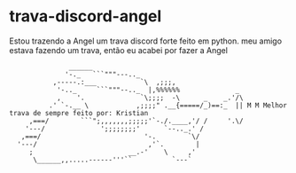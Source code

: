 # trava-discord-angel
Estou trazendo a Angel um trava discord forte feito em python.
meu amigo estava fazendo um trava, então eu acabei por fazer a Angel
```
               ______
              '-._   ```"""---.._
           ,-----.:___           `\  ,;;;,
            '-.._     ```"""--.._  |,%%%%%%              _
            ,    '.              `\;;;;  -\      _    _.'/\
          .' `-.__ \            ,;;;;" .__{=====/_)==:_  || M M Melhor trava de sempre feito por: Kristian
     ,===/        ```";,,,,,,,;;;;;'`-./.____,'/ /     '.\/
    '---/              ';;;;;;;;'      `--.._.' /
   ,===/                          '-.        `\/
  '---/                            ,'`.        |
     ;                        __.-'    \     ,'
      \______,,.....------'''``          `---`
     
     
     

